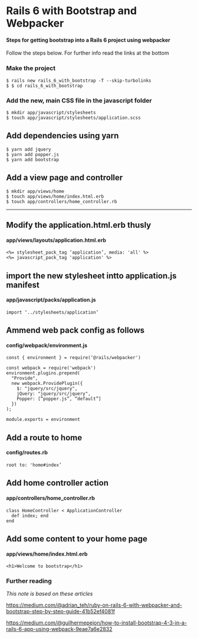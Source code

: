 # Rails 6 with Bootstrap and Webpacker
#### Steps for getting bootstrap into a Rails 6 project using webpacker

Follow the steps below. For further info read the links at the bottom

### Make the project
```
$ rails new rails_6_with_bootstrap -T --skip-turbolinks
$ $ cd rails_6_with_bootstrap
```

### Add the new, main CSS file in the javascript folder
```
$ mkdir app/javascript/stylesheets
$ touch app/javascript/stylesheets/application.scss
```

## Add dependencies using yarn
```
$ yarn add jquery
$ yarn add popper.js
$ yarn add bootstrap
```

## Add a view page and controller
```
$ mkdir app/views/home
$ touch app/views/home/index.html.erb
$ touch app/controllers/home_controller.rb
```

---

## Modify the application.html.erb thusly
#### app/views/layouts/application.html.erb
```
<%= stylesheet_pack_tag ‘application’, media: 'all' %>
<%= javascript_pack_tag 'application' %>
```

## import the new stylesheet intto application.js manifest
#### app/javascript/packs/application.js
```
import ‘../stylesheets/application’
```

## Ammend web pack config as follows
#### config/webpack/environment.js
```
const { environment } = require(‘@rails/webpacker')

const webpack = require('webpack')
environment.plugins.prepend(
  "Provide",
  new webpack.ProvidePlugin({
    $: "jquery/src/jquery",
    jQuery: "jquery/src/jquery",
    Popper: [“popper.js”, “default”]
  })
);

module.exports = environment
```

## Add a route to home
#### config/routes.rb
```
root to: 'home#index’
```

## Add home controller action
#### app/controllers/home_controller.rb
```
class HomeController < ApplicationController
  def index; end
end
```

## Add some content to your home page
#### app/views/home/index.html.erb
```
<h1>Welcome to bootstrap</h1>
```

### Further reading
_This note is based on these articles_

https://medium.com/@adrian_teh/ruby-on-rails-6-with-webpacker-and-bootstrap-step-by-step-guide-41b52ef4081f

https://medium.com/@guilhermepejon/how-to-install-bootstrap-4-3-in-a-rails-6-app-using-webpack-9eae7a6e2832





